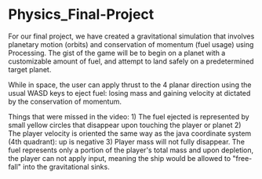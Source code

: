 # Physics_Final-Project

For our final project, we have created a gravitational simulation that involves planetary motion (orbits) and conservation of momentum (fuel usage) using Processing. The gist of the game will be to begin on a planet with a customizable amount of fuel, and attempt to land safely on a predetermined target planet. 

While in space, the user can apply thrust to the 4 planar direction using the usual WASD keys to eject fuel: losing mass and gaining velocity at dictated by the conservation of momentum.

Things that were missed in the video:
    1) The fuel ejected is represented by small yellow circles that disappear upon touching the player or planet
    2) The player velocity is oriented the same way as the java coordinate system (4th quadrant): up is negative
    3) Player mass will not fully disappear. The fuel represents only a portion of the player's total mass and upon depletion, the player can not       apply input, meaning the ship would be allowed to "free-fall" into the gravitational sinks.

